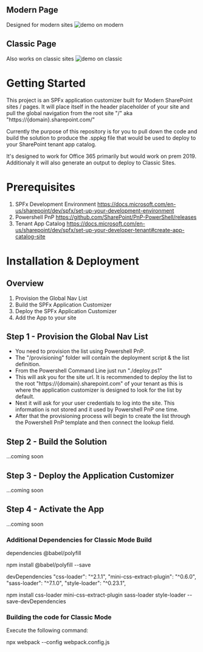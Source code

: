 ## Modern Page
Designed for modern sites
![demo on modern](https://i.imgur.com/sSMCwKF.gif)

## Classic Page
Also works on classic sites
![demo on classic](https://i.imgur.com/BUnbHvW.gif)

# Getting Started

This project is an SPFx application customizer built for Modern SharePoint sites / pages. It will place itself in the header placeholder of your site and pull the global navigation from the root site "/" aka "https://{domain}.sharepoint.com/" 

Currently the purpose of this repository is for you to pull down the code and build the solution to produce the .sppkg file that would be used to deploy to your SharePoint tenant app catalog. 

It's designed to work for Office 365 primarily but would work on prem 2019. Additionaly it will also generate an output to deploy to Classic Sites. 

# Prerequisites

1. SPFx Development Environment https://docs.microsoft.com/en-us/sharepoint/dev/spfx/set-up-your-development-environment
2. Powershell PnP https://github.com/SharePoint/PnP-PowerShell/releases
3. Tenant App Catalog https://docs.microsoft.com/en-us/sharepoint/dev/spfx/set-up-your-developer-tenant#create-app-catalog-site

# Installation & Deployment

## Overview
1. Provision the Global Nav List
2. Build the SPFx Application Customizer
2. Deploy the SPFx Application Customizer
3. Add the App to your site

## Step 1 - Provision the Global Nav List

+ You need to provision the list using Powershell PnP.
+ The "/provisioning" folder will contain the deployment script & the list definition. 
+ From the Powershell Command Line just run "./deploy.ps1" 
+ This will ask you for the site url. It is recommended to deploy the list to the root "https://{domain}.sharepoint.com" of your tenant as this is where the application customizer is designed to look for the list by default. 
+ Next it will ask for your user credentials to log into the site. This information is not stored and it used by Powershell PnP one time. 
+ After that the provisioning process will begin to create the list through the Powershell PnP template and then connect the lookup field.

## Step 2 - Build the Solution
...coming soon

## Step 3 - Deploy the Application Customizer
...coming soon

## Step 4 - Activate the App
...coming soon







### Additional Dependencies for Classic Mode Build ###
dependencies
@babel/polyfill

npm install @babel/polyfill --save

devDependencies
"css-loader": "^2.1.1",
"mini-css-extract-plugin": "^0.6.0",
"sass-loader": "^7.1.0",
"style-loader": "^0.23.1",

npm install css-loader mini-css-extract-plugin sass-loader style-loader --save-devDependencies

### Building the code for Classic Mode
Execute the following command:

npx webpack --config webpack.config.js

